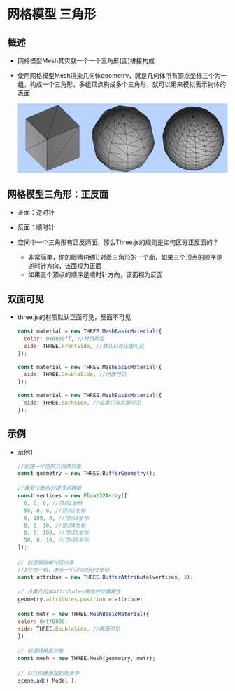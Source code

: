 # 网格模型 三角形

## 概述

+ 网格模型Mesh其实就一个一个三角形(面)拼接构成
+ 使用网格模型Mesh渲染几何体geometry，就是几何体所有顶点坐标三个为一组，构成一个三角形，多组顶点构成多个三角形，就可以用来模拟表示物体的表面

  ![三角形](images/三角形.jpg)

## 网格模型三角形：正反面

+ 正面：逆时针
+ 反面：顺时针

+ 空间中一个三角形有正反两面，那么Three.js的规则是如何区分正反面的？

  + 非常简单，你的眼睛(相机)对着三角形的一个面，如果三个顶点的顺序是逆时针方向，该面视为正面
  + 如果三个顶点的顺序是顺时针方向，该面视为反面

## 双面可见

+ three.js的材质默认正面可见，反面不可见

  ```js
  const material = new THREE.MeshBasicMaterial({
    color: 0x0000ff, //材质颜色
    side: THREE.FrontSide, //默认只有正面可见
  });
  ```

  ```js
  const material = new THREE.MeshBasicMaterial({
    side: THREE.DoubleSide, //两面可见
  });
  ```

  ```js
  const material = new THREE.MeshBasicMaterial({
    side: THREE.BackSide, //设置只有背面可见
  });
  ```

## 示例

+ 示例1

  ```js
  //创建一个空的几何体对象
  const geometry = new THREE.BufferGeometry();

  //类型化数组创建顶点数据
  const vertices = new Float32Array([
    0, 0, 0, //顶点1坐标
    50, 0, 0, //顶点2坐标
    0, 100, 0, //顶点3坐标
    0, 0, 10, //顶点4坐标
    0, 0, 100, //顶点5坐标
    50, 0, 10, //顶点6坐标
  ]);

  // 创建属性缓冲区对象
  //3个为一组，表示一个顶点的xyz坐标
  const attribue = new THREE.BufferAttribute(vertices, 3);

  // 设置几何体attributes属性的位置属性
  geometry.attributes.position = attribue;

  const metr = new THREE.MeshBasicMaterial({
  color: 0xff0000,
  side: THREE.DoubleSide, //两面可见
  })

  // 创建线模型对象
  const mesh = new THREE.Mesh(geometry, metr);

  // 将几何体添加到场景中
  scene.add( Model );
  ```
